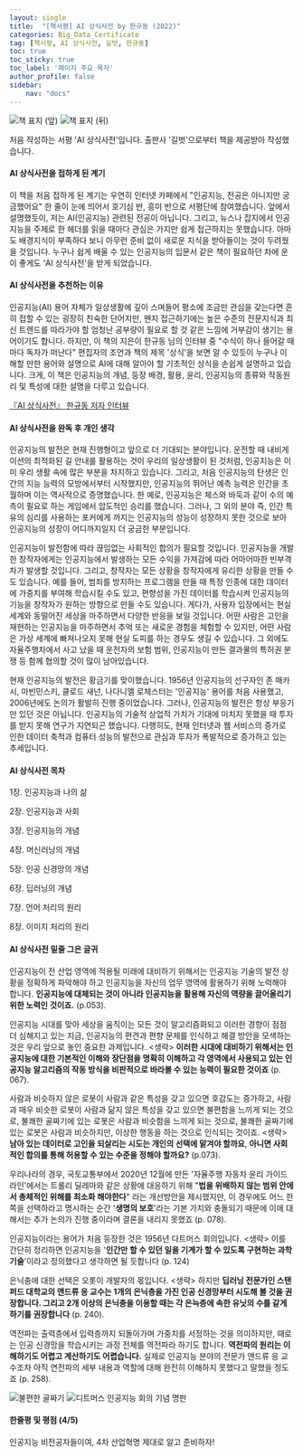 ```yaml
---
layout: single
title:  "[책서평] AI 상식사전 by 한규동 (2022)"
categories: Big_Data_Certificate
tag: [책서평, AI 상식사전, 길벗, 한규동]
toc: true
toc_sticky: true
toc_label: '페이지 주요 목자'
author_profile: false
sidebar:
    nav: "docs"
---
```


![책 표지 (앞)](https://user-images.githubusercontent.com/104074491/177994278-0e40d85f-0320-4850-9c0d-20b84916a4fc.jpg)
![책 표지 (뒤)](https://user-images.githubusercontent.com/104074491/177994390-2f056684-d4eb-4605-8264-ffcb6ca61ac4.jpg)




처음 작성하는 서평 'AI 상식사전'입니다. 출판사 '길벗'으로부터 책을 제공받아 작성했습니다.





#### AI 상식사전을 접하게 된 계기

이 책을 처음 접하게 된 계기는 우연히 인터넷 카페에서 "인공지능, 전공은 아니지만 궁금했어요" 한 줄이 눈에 띄어서 호기심 반, 흥미 반으로 서평단에 참여했습니다. 앞에서 설명했듯이, 저는 AI(인공지능) 관련된 전공이 아닙니다. 그리고, 뉴스나 잡지에서 인공지능을 주제로 한 헤더를 읽을 때마다 관심은 가지만 쉽게 접근하지는 못했습니다. 아마도 배경지식이 부족하다 보니 아무런 준비 없이 새로운 지식을 받아들이는 것이 두려웠을 것입니다. 누구나 쉽게 배울 수 있는 인공지능의 입문서 같은 책이 필요하던 차에 운이 좋게도 'AI 상식사전'을 받게 되었습니다.





#### AI 상식사전을 추천하는 이유

인공지능(AI) 용어 자체가 일상생활에 깊이 스며들어 평소에 조금만 관심을 갖는다면 흔히 접할 수 있는 굉장히 친숙한 단어지만, 왠지 접근하기에는 높은 수준의 전문지식과 최신 트렌드를 따라가야 할 엄청난 공부량이 필요로 할 것 같은 느낌에 거부감이 생기는 용어이기도 합니다. 하지만, 이 책의 지은이 한규동 님의 인터뷰 중 "수식이 하나 들어갈 때마다 독자가 떠난다" 편집자의 조언과 책의 제목 '상식'을 보면 알 수 있듯이 누구나 이해할 만한 용어와 설명으로 AI에 대해 알아야 할 기초적인 상식을 손쉽게 설명하고 있습니다. 크게, 이 책은 인공지능의 개념, 등장 배경, 활용, 윤리, 인공지능의 종류와 작동원리 및 특성에 대한 설명을 다루고 있습니다.



[『AI 상식사전』 한규동 저자 인터뷰](http://ch.yes24.com/Article/View/51020)





#### AI 상식사전을 완독 후 개인 생각

인공지능의 발전은 현재 진행형이고 앞으로 더 기대되는 분야입니다. 운전할 때 내비게이션의 최적화된 길 안내를 활용하는 것이 우리의 일상생활이 된 것처럼, 인공지능은 이미 우리 생활 속에 많은 부분을 차지하고 있습니다. 그리고, 처음 인공지능의 탄생은 인간의 지능 능력의 모방에서부터 시작했지만, 인공지능의 뛰어난 예측 능력은 인간을 초월하며 이는 역사적으로 증명했습니다. 한 예로, 인공지능은 체스와 바둑과 같이 수의 예측이 필요로 하는 게임에서 압도적인 승리를 했습니다. 그러나, 그 외의 분야 즉, 인간 특유의 심리를 사용하는 포커에게 까지는 인공지능의 성능이 성장하지 못한 것으로 보아 인공지능의 성장이 어디까지일지 더 궁금한 부분입니다.

인공지능이 발전함에 따라 끊임없는 사회적인 합의가 필요할 것입니다. 인공지능을 개발한 창작자에게는 인공지능에서 발생하는 모든 수익을 가져감에 따라 어마어마한 빈부격차가 발생할 것입니다. 그리고, 창작자는 모든 상황을 창작자에게 유리한 상황을 만들 수도 있습니다. 예를 들어, 범죄를 방지하는 프로그램을 만들 때 특정 인종에 대한 데이터에 가중치를 부여해 학습시킬 수도 있고, 편향성을 가진 데이터를 학습시켜 인공지능의 기능을 창작자가 원하는 방향으로 만들 수도 있습니다. 게다가, 사용자 입장에서는 현실 세계와 동떨어진 세상을 마주하면서 다양한 반응을 보일 것입니다. 어떤 사람은 고인을 재현하는 인공지능을 마주하면서 추억 또는 새로운 경험을 체험할 수 있지만, 어떤 사람은 가상 세계에 빠져나오지 못해 현실 도피를 하는 경우도 생길 수 있습니다. 그 외에도 자율주행차에서 사고 났을 때 운전자의 보험 범위, 인공지능이 만든 결과물의 특허권 분쟁 등 함께 협의할 것이 많이 남아있습니다. 

현재 인공지능의 발전은 황금기를 맞이했습니다. 1956년 인공지능의 선구자인 존 매카시, 마빈민스키, 클로드 새넌, 나다니엘 로체스터는 '인공지능' 용어를 처음 사용했고, 2006년에도 논의가 활발히 진행 중이었습니다. 그러나, 인공지능의 발전은 항상 부응기만 있던 것은 아닙니다. 인공지능의 기술적 상업적 가치가 기대에 미치지 못했을 때 투자를 받지 못해 연구가 지연되곤 했습니다. 다행히도, 현재 인터넷과 웹 서비스의 증가로 인한 데이터 축척과 컴퓨터 성능의 발전으로 관심과 투자가 폭발적으로 증가하고 있는 추세입니다.





#### AI 상식사전 목차

1장. 인공지능과 나의 삶

2장. 인공지능과 사회

3장. 인공지능의 개념

4장. 머신러닝의 개념

5장. 인공 신경망의 개념

6장. 딥러닝의 개념

7장. 언어 처리의 원리

8장. 이미지 처리의 원리





#### AI 상식사전 밑줄 그은 글귀

인공지능이 전 산업 영역에 적용될 미래에 대비하기 위해서는 인공지능 기술의 발전 상황을 정확하게 파악해야 하고 인공지능을 자신의 업무 영역에 활용하기 위해 노력해야 합니다. **인공지능에 대체되는 것이 아니라 인공지능을 활용해 자신의 역량을 끌어올리기 위한 노력인 것이죠.** (p.053).


인공지능 시대를 맞아 세상을 움직이는 모든 것이 알고리즘화되고 이러한 경향이 점점 더 심해지고 있는 지금, 인공지능의 편견과 편향 문제를 인식하고 해결 방안을 모색하는 것은 우리 앞으로 놓인 중요한 과제입니다. <생략> **이러한 시대에 대비하기 위해서는 인공지능에 대한 기본적인 이해와 장단점을 명확히 이해하고 각 영역에서 사용되고 있는 인공지능 알고리즘의 작동 방식을 비판적으로 바라볼 수 있는 능력이 필요한 것이죠** (p. 067).


사람과 비슷하지 않은 로봇이 사람과 같은 특성을 갖고 있으면 호감도는 증가하고, 사람과 매우 비슷한 로봇이 사람과 닮지 않은 특성을 갖고 있으면 불편함을 느끼게 되는 것으로, 불쾌한 골짜기에 있는 로봇은 사람과 비슷함을 느끼게 되는 것으로, 불쾌한 골짜기에 있는 로봇은 사람과 비슷하지만, 이상한 행동을 하는 것으로 인식되는 것이죠. <생략> **남아 있는 데이터로 고인을 되살리는 시도는 개인의 선택에 맡겨야 할까요**, **아니면 사회적인 합의를 통해 허용할 수 있는 수준을 정해야 할까요?** (p.073).


우리나라의 경우, 국토교통부에서 2020년 12월에 만든 '자율주행 자동차 윤리 가이드라인'에서는 트롤리 딜레마와 같은 상황에 대응하기 위해 "**법을 위배하지 않는 범위 안에서 총체적인 위해를 최소화 해야한다**" 라는 개선방안을 제시했지만, 이 경우에도 어느 한쪽을 선택하라고 명시하는 순간 '**생명의 보호**'라는 기본 가치와 충돌되기 때문에 이에 대해서는 추가 논의가 진행 중이라며 결론을 내리지 못했죠 (p. 078).


인공지능이라는 용어가 처음 등장한 것은 1956년 다트머스 회의입니다. <생략> 이를 간단히 정리하면 인공지능을 '**인간만 할 수 있던 일을 기계가 할 수 있도록 구현하는 과학 기술**'이라고 정의했다고 생각하면 될 듯합니다 (p. 124)


은닉충에 대한 선택은 오롯이 개발자의 몫입니다. <생략> 하지만 **딥러닝 전문가인 스탠퍼드 대학교의 앤드류 응 교수는 1개의 은닉층을 가진 인공 신경망부터 시도해 볼 것을 권장합니다. 그리고 2개 이상의 은닉충을 이용할 때는 각 은늑층에 속한 유닛의 수를 같게 하기를 권장합니다** (p. 240).


역전파는 출력층에서 입력층까지 되돌아가며 가중치를 서정하는 것을 의미하지만, 때로는 인공 신경망을 학습시키는 과정 전체를 역전파라 하기도 합니다. **역전파의 원리는 이해하기도 어렵고 계산하기도 어렵습니다.** 실제로 인공지능 분야의 전문가 앤드류 응 교수조차 아직 연전파의 세부 내용과 역할에 대해 완전히 이해하지 못했다고 말했을 정도죠 (p. 258).


![불편한 골짜기](https://user-images.githubusercontent.com/104074491/177994748-61984fbf-4686-4372-9962-772f35f421c2.jpg)
![디트머스 인공지능 회의 기념 명판](https://user-images.githubusercontent.com/104074491/177994761-f34fd533-124d-4dff-a052-52cb2b3edaca.jpg)





#### 한줄평 및 평점 (4/5)

인공지능 비전공자들이여, 4차 산업혁명 제대로 알고 준비하자!

